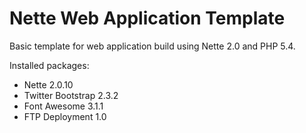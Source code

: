 Nette Web Application Template
==============================

Basic template for web application build using Nette 2.0 and PHP 5.4.

Installed packages:

  * Nette 2.0.10
  * Twitter Bootstrap 2.3.2
  * Font Awesome 3.1.1
  * FTP Deployment 1.0

